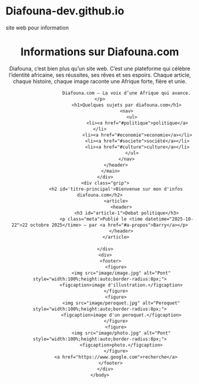 # Diafouna-dev.github.io
site web pour information
<!DOCTYPE html>
<html lang="fr">
<head>
    <meta charset="UTF-8">
    <meta name="viewport" content="width=device-width, initial-scale=1.0">
    <title>diafouna.com</title>
</head>
<body>
        <div class="container">
            <main>
                <header>
                    <h1>Informations sur Diafouna.com</h1>
                    <p>Diafouna, c’est bien plus qu’un site web.
                        C’est une plateforme qui célèbre l’identité africaine, ses réussites, ses rêves et ses espoirs.
                        Chaque article, chaque histoire, chaque image raconte une Afrique forte, fière et unie.
            
                        Diafouna.com — La voix d’une Afrique qui avance.</p>
                        <h1>Quelques sujets par diafouna.com</h1>
                        <nav>
                            <ul>
                                <li><a href="#politique">politique</a></li>
                                <li><a href="#economie">economie</a></li>
                                <li><a href="#societe">société</a></li>
                                <li><a href="#culture">culture</a></li>
                            </ul>
                        </nav>
                </header>
            </main>
        </div>
        <div class="grip">
                <h2 id='titre-principal'>Bienvenue sur mon d'infos diafouna.com</h2>
                <article>
                    <header>
                        <h3 id="article-1">Debat politique</h3>
                        <p class="meta">Publié le <time datetime="2025-10-22">22 octobre 2025</time> — par <a href="#a-propos">Barry</a></p>
                    </header>
                </article>
            
        </div>
        <div>
            <footer>
                <figure>
                    <img src="image/image.jpg" alt="Pont" style="width:100%;height:auto;border-radius:8px;">
                    <figcaption>image d'illustration.</figcaption>
                </figure>
                <figure>
                    <img src="image/peroquet.jpg" alt="Peroquet" style="width:100%;height:auto;border-radius:8px;">
                    <figcaption>image d'un peroquet.</figcaption>
                </figure>
                <figure>
                    <img src="image/photo.jpg" alt="Pont" style="width:100%;height:auto;border-radius:8px;">
                    <figcaption>photo.</figcaption>
                </figure>
                <a href="https://www.google.com">recherche</a>
            </footer>
        </div>
    </body>
</html>
